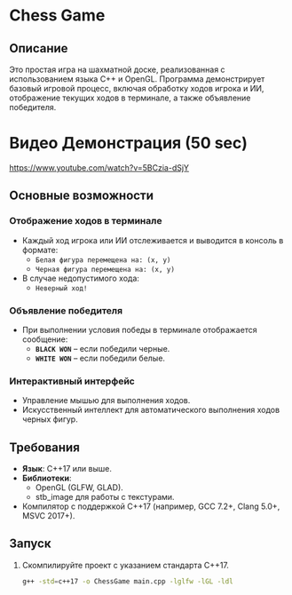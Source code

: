 # Chess Game

## Описание
Это простая игра на шахматной доске, реализованная с использованием языка C++ и OpenGL. Программа демонстрирует базовый игровой процесс, включая обработку ходов игрока и ИИ, отображение текущих ходов в терминале, а также объявление победителя.

# Видео Демонстрация (50 sec)
https://www.youtube.com/watch?v=5BCzia-dSjY

## Основные возможности
### Отображение ходов в терминале
- Каждый ход игрока или ИИ отслеживается и выводится в консоль в формате:
  - `Белая фигура перемещена на: (x, y)`
  - `Черная фигура перемещена на: (x, y)`
- В случае недопустимого хода:
  - `Неверный ход!`

### Объявление победителя
- При выполнении условия победы в терминале отображается сообщение:
  - **`BLACK WON`** – если победили черные.
  - **`WHITE WON`** – если победили белые.

### Интерактивный интерфейс
- Управление мышью для выполнения ходов.
- Искусственный интеллект для автоматического выполнения ходов черных фигур.

## Требования
- **Язык**: C++17 или выше.
- **Библиотеки**:
  - OpenGL (GLFW, GLAD).
  - stb_image для работы с текстурами.
- Компилятор с поддержкой C++17 (например, GCC 7.2+, Clang 5.0+, MSVC 2017+).

## Запуск
1. Скомпилируйте проект с указанием стандарта C++17.
   ```bash
   g++ -std=c++17 -o ChessGame main.cpp -lglfw -lGL -ldl
   

